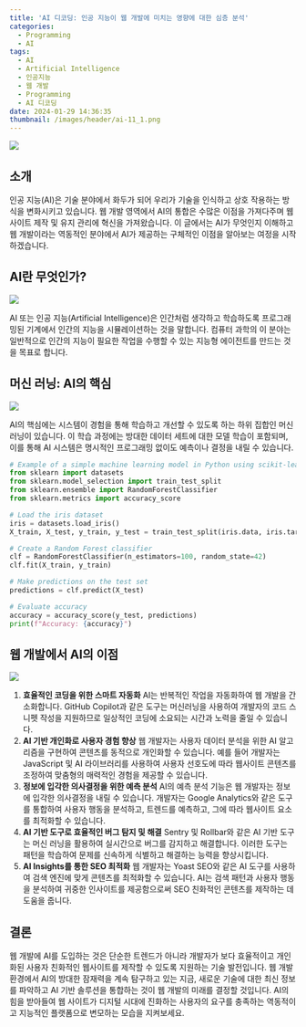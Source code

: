 ```yaml
---
title: 'AI 디코딩: 인공 지능이 웹 개발에 미치는 영향에 대한 심층 분석'
categories:
  - Programming
  - AI
tags:
  - AI
  - Artificial Intelligence
  - 인공지능
  - 웹 개발
  - Programming
  - AI 디코딩
date: 2024-01-29 14:36:35
thumbnail: /images/header/ai-11_1.png
---
```


![](/images/header/ai-11_1.png)

## 소개

인공 지능(AI)은 기술 분야에서 화두가 되어 우리가 기술을 인식하고 상호 작용하는 방식을 변화시키고 있습니다. 웹 개발 영역에서 AI의 통합은 수많은 이점을 가져다주며 웹사이트 제작 및 유지 관리에 혁신을 가져왔습니다. 이 글에서는 AI가 무엇인지 이해하고 웹 개발이라는 역동적인 분야에서 AI가 제공하는 구체적인 이점을 알아보는 여정을 시작하겠습니다.

## AI란 무엇인가?

![](/images/header/ai-11.png)

AI 또는 인공 지능(Artificial Intelligence)은 인간처럼 생각하고 학습하도록 프로그래밍된 기계에서 인간의 지능을 시뮬레이션하는 것을 말합니다. 컴퓨터 과학의 이 분야는 일반적으로 인간의 지능이 필요한 작업을 수행할 수 있는 지능형 에이전트를 만드는 것을 목표로 합니다.

## 머신 러닝: AI의 핵심

![](/images/header/ai-11_2.png)

AI의 핵심에는 시스템이 경험을 통해 학습하고 개선할 수 있도록 하는 하위 집합인 머신 러닝이 있습니다. 이 학습 과정에는 방대한 데이터 세트에 대한 모델 학습이 포함되며, 이를 통해 AI 시스템은 명시적인 프로그래밍 없이도 예측이나 결정을 내릴 수 있습니다.

```python
# Example of a simple machine learning model in Python using scikit-learn
from sklearn import datasets
from sklearn.model_selection import train_test_split
from sklearn.ensemble import RandomForestClassifier
from sklearn.metrics import accuracy_score

# Load the iris dataset
iris = datasets.load_iris()
X_train, X_test, y_train, y_test = train_test_split(iris.data, iris.target, test_size=0.2, random_state=42)

# Create a Random Forest classifier
clf = RandomForestClassifier(n_estimators=100, random_state=42)
clf.fit(X_train, y_train)

# Make predictions on the test set
predictions = clf.predict(X_test)

# Evaluate accuracy
accuracy = accuracy_score(y_test, predictions)
print(f"Accuracy: {accuracy}")
```

## 웹 개발에서 AI의 이점

![](/images/header/ai-11_3.png)

1. **효율적인 코딩을 위한 스마트 자동화**
   AI는 반복적인 작업을 자동화하여 웹 개발을 간소화합니다. GitHub Copilot과 같은 도구는 머신러닝을 사용하여 개발자의 코드 스니펫 작성을 지원하므로 일상적인 코딩에 소요되는 시간과 노력을 줄일 수 있습니다.
   <br/>
2. **AI 기반 개인화로 사용자 경험 향상**
   웹 개발자는 사용자 데이터 분석을 위한 AI 알고리즘을 구현하여 콘텐츠를 동적으로 개인화할 수 있습니다. 예를 들어 개발자는 JavaScript 및 AI 라이브러리를 사용하여 사용자 선호도에 따라 웹사이트 콘텐츠를 조정하여 맞춤형의 매력적인 경험을 제공할 수 있습니다.
   <br/>
3. **정보에 입각한 의사결정을 위한 예측 분석**
   AI의 예측 분석 기능은 웹 개발자는 정보에 입각한 의사결정을 내릴 수 있습니다. 개발자는 Google Analytics와 같은 도구를 통합하여 사용자 행동을 분석하고, 트렌드를 예측하고, 그에 따라 웹사이트 요소를 최적화할 수 있습니다.
   <br/>
4. **AI 기반 도구로 효율적인 버그 탐지 및 해결**
   Sentry 및 Rollbar와 같은 AI 기반 도구는 머신 러닝을 활용하여 실시간으로 버그를 감지하고 해결합니다. 이러한 도구는 패턴을 학습하여 문제를 신속하게 식별하고 해결하는 능력을 향상시킵니다.
   <br/>
5. **AI Insights를 통한 SEO 최적화**
   웹 개발자는 Yoast SEO와 같은 AI 도구를 사용하여 검색 엔진에 맞게 콘텐츠를 최적화할 수 있습니다. AI는 검색 패턴과 사용자 행동을 분석하여 귀중한 인사이트를 제공함으로써 SEO 친화적인 콘텐츠를 제작하는 데 도움을 줍니다.

## 결론

웹 개발에 AI를 도입하는 것은 단순한 트렌드가 아니라 개발자가 보다 효율적이고 개인화된 사용자 친화적인 웹사이트를 제작할 수 있도록 지원하는 기술 발전입니다. 웹 개발 환경에서 AI의 방대한 잠재력을 계속 탐구하고 있는 지금, 새로운 기술에 대한 최신 정보를 파악하고 AI 기반 솔루션을 통합하는 것이 웹 개발의 미래를 결정할 것입니다. AI의 힘을 받아들여 웹 사이트가 디지털 시대에 진화하는 사용자의 요구를 충족하는 역동적이고 지능적인 플랫폼으로 변모하는 모습을 지켜보세요.
